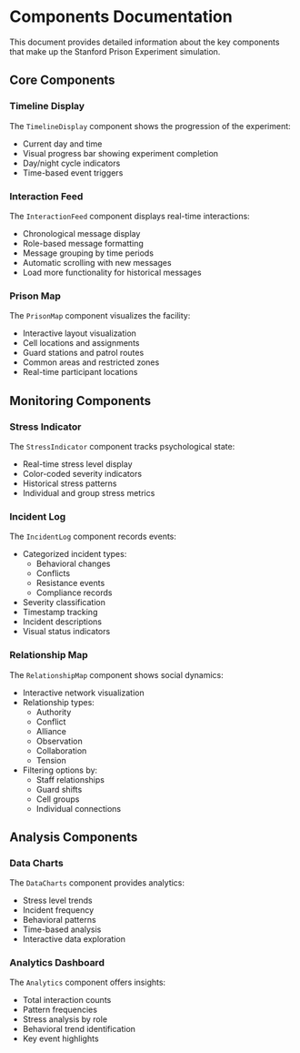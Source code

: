 # Components Documentation

This document provides detailed information about the key components that make up the Stanford Prison Experiment simulation.

## Core Components

### Timeline Display
The `TimelineDisplay` component shows the progression of the experiment:
- Current day and time
- Visual progress bar showing experiment completion
- Day/night cycle indicators
- Time-based event triggers

### Interaction Feed
The `InteractionFeed` component displays real-time interactions:
- Chronological message display
- Role-based message formatting
- Message grouping by time periods
- Automatic scrolling with new messages
- Load more functionality for historical messages

### Prison Map
The `PrisonMap` component visualizes the facility:
- Interactive layout visualization
- Cell locations and assignments
- Guard stations and patrol routes
- Common areas and restricted zones
- Real-time participant locations

## Monitoring Components

### Stress Indicator
The `StressIndicator` component tracks psychological state:
- Real-time stress level display
- Color-coded severity indicators
- Historical stress patterns
- Individual and group stress metrics

### Incident Log
The `IncidentLog` component records events:
- Categorized incident types:
  - Behavioral changes
  - Conflicts
  - Resistance events
  - Compliance records
- Severity classification
- Timestamp tracking
- Incident descriptions
- Visual status indicators

### Relationship Map
The `RelationshipMap` component shows social dynamics:
- Interactive network visualization
- Relationship types:
  - Authority
  - Conflict
  - Alliance
  - Observation
  - Collaboration
  - Tension
- Filtering options by:
  - Staff relationships
  - Guard shifts
  - Cell groups
  - Individual connections

## Analysis Components

### Data Charts
The `DataCharts` component provides analytics:
- Stress level trends
- Incident frequency
- Behavioral patterns
- Time-based analysis
- Interactive data exploration

### Analytics Dashboard
The `Analytics` component offers insights:
- Total interaction counts
- Pattern frequencies
- Stress analysis by role
- Behavioral trend identification
- Key event highlights